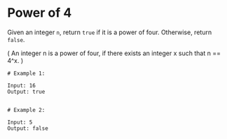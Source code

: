 # Power of 4 

Given an integer `n`, return `true` if it is a power of four. Otherwise, return `false`.

( An integer n is a power of four, if there exists an integer x such that n == 4^x. )

 
```
# Example 1:

Input: 16
Output: true


# Example 2:

Input: 5
Output: false
```
